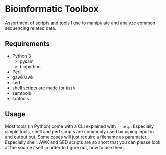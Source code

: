 # Bioinformatic Toolbox
Assortment of scripts and tools I use to manipulate and analyze common sequencing related data.

## Requirements
- Python 3
    - pysam
    - biopython
- Perl
- gawk/awk
- sed
- shell scripts are made for `bash`
- samtools
- sratools

## Usage
Most tools (in Python) come with a CLI explained with `--help`. Especially simple tools, shell and perl scripts are commonly used by piping input in and output out. Some cases will just require a filename as parameter. Especially shell, AWK and SED scripts are so short that you can please look at the source itself in order to figure out, how to use them.
